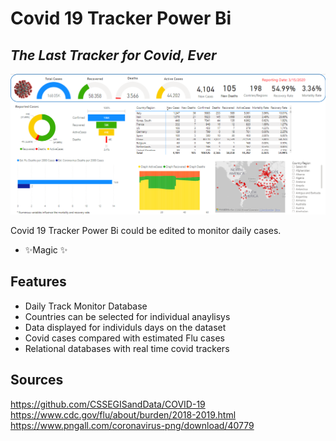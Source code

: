 # Covid 19 Tracker Power Bi
## _The Last Tracker for Covid, Ever_

![N|Solid](https://raw.githubusercontent.com/RicardoSu/Covid-Power-BI/main/Template.png)


Covid 19 Tracker Power Bi could be edited to monitor daily cases.

- ✨Magic ✨

## Features

- Daily Track Monitor Database
- Countries can be selected for individual anaylisys
- Data displayed for individuls days on the dataset
- Covid cases compared with estimated Flu cases
- Relational databases with real time covid trackers


## Sources

https://github.com/CSSEGISandData/COVID-19
https://www.cdc.gov/flu/about/burden/2018-2019.html
https://www.pngall.com/coronavirus-png/download/40779


